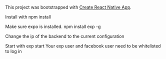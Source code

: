 This project was bootstrapped with [Create React Native App](https://github.com/react-community/create-react-native-app).

Install with npm install

Make sure expo is installed. npm install exp -g

Change the ip of the backend to the current configuration

Start with exp start
Your exp user and facebook user need to be whitelisted to log in
